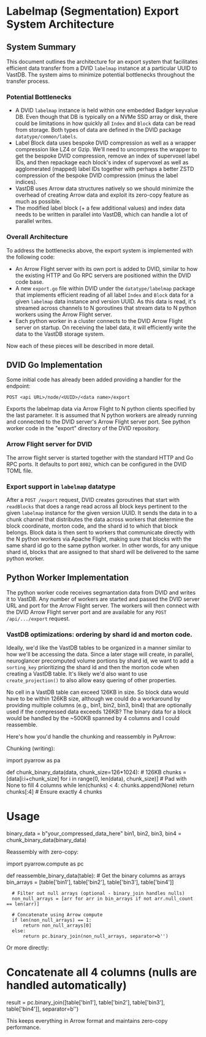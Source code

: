 # Labelmap (Segmentation) Export System Architecture

## System Summary
This document outlines the architecture for an export system that facilitates efficient data transfer from a DVID `labelmap` instance at a particular UUID to VastDB. The system aims to minimize potential bottlenecks throughout the transfer process. 

### Potential Bottlenecks
- A DVID `labelmap` instance is held within one embedded Badger keyvalue DB. Even though that DB is typically on a NVMe SSD array or disk, there could be limitations in how quickly all `Index` and `Block` data can be read from storage. Both types of data are defined in the DVID package `datatype/common/labels`.
- Label Block data uses bespoke DVID compression as well as a wrapper compression like LZ4 or Gzip. We'll need to uncompress the wrapper to get the bespoke DVID compression, remove an index of supervoxel label IDs, and then repackage each block's index of supervoxel as well as agglomerated (mapped) label IDs together with perhaps a better ZSTD compression of the bespoke DVID compression (minus the label indices).
- VastDB uses Arrow data structures natively so we should minimize the overhead of creating Arrow data and exploit its zero-copy feature as much as possible.
- The modified label block (+ a few additional values) and index data needs to be written in parallel into VastDB, which can handle a lot of parallel writes.


### Overall Architecture
To address the bottlenecks above, the export system is implemented with the following code:
- An Arrow Flight server with its own port is added to DVID, similar to how the existing HTTP and Go RPC servers are positioned within the DVID code base.
- A new `export.go` file within DVID under the `datatype/labelmap` package that implements efficient reading of all label `Index` and `Block` data for a given `labelmap` data instance and version UUID. As this data is read, it's streamed across channels to N goroutines that stream data to N python workers using the Arrow Flight server.
- Each python worker in a cluster connects to the DVID Arrow Flight server on startup. On receiving the label data, it will efficiently write the data to the VastDB storage system.

Now each of these pieces will be described in more detail.

## DVID Go Implementation

Some initial code has already been added providing a handler for the endpoint:

`POST <api URL>/node/<UUID>/<data name>/export`

Exports the labelmap data via Arrow Flight to N python clients specified by the last parameter.
It is assumed that N python workers are already running and connected to the DVID server's
Arrow Flight server port. See python worker code in the "export" directory of the DVID repository.

### Arrow Flight server for DVID

The arrow flight server is started together with the standard HTTP and Go RPC ports. It defaults to
port `8002`, which can be configured in the DVID TOML file.

### Export support in `labelmap` datatype

After a `POST /export` request, DVID creates goroutines that start with  `readBlocks` that does
a range read across all block keys pertinent to the given `labelmap` instance for the given version UUID.
It sends the data in to a chunk channel that distributes the data across workers that determine the block
coordinate, morton code, and the shard id to which that block belongs. Block data is then sent to 
workers that communicate directly with the N python workers via Apache Flight, making sure that blocks
with the same shard id go to the same python worker. In other words, for any unique shard id, blocks that
are assigned to that shard will be delivered to the same python worker.


## Python Worker Implementation

The python worker code receives segmantation data from DVID and writes it to VastDB. Any number of workers are
started and passed the DVID server URL and port for the Arrow Flight server. The workers will then connect
with the DVID Arrow Flight server port and are available for any `POST /api/.../export` request.

### VastDB optimizations: ordering by shard id and morton code.

Ideally, we'd like the VastDB tables to be organized in a manner similar to how we'll be accessing the data.
Since a later stage will create, in parallel, neuroglancer precomputed volume portions by shard id, we
want to add a `sorting_key` prioritizing the shard id and then the morton code when creating a VastDB table.
It's likely we'd also want to use `create_projection()` to also allow easy quering of other properties.

No cell in a VastDB table can exceed 126KB in size. So block data would have to be within 126KB size,
although we could do a workaround by providing multiple columns (e.g., bin1, bin2, bin3, bin4) that are 
optionally used if the compressed data exceeds 126KB?  The binary data for a block would be handled by the 
~500KB spanned by 4 columns and I could reassemble.

Here's how you'd handle the chunking and reassembly in PyArrow:

Chunking (writing):

  import pyarrow as pa

  def chunk_binary_data(data, chunk_size=126*1024):  # 126KB
      chunks = [data[i:i+chunk_size] for i in range(0, len(data), chunk_size)]
      # Pad with None to fill 4 columns
      while len(chunks) < 4:
          chunks.append(None)
      return chunks[:4]  # Ensure exactly 4 chunks

  # Usage
  binary_data = b"your_compressed_data_here"
  bin1, bin2, bin3, bin4 = chunk_binary_data(binary_data)

Reassembly with zero-copy:

  import pyarrow.compute as pc

  def reassemble_binary_data(table):
      # Get the binary columns as arrays
      bin_arrays = [table['bin1'], table['bin2'], table['bin3'], table['bin4']]

      # Filter out null arrays (optional - binary_join handles nulls)
      non_null_arrays = [arr for arr in bin_arrays if not arr.null_count == len(arr)]

      # Concatenate using Arrow compute
      if len(non_null_arrays) == 1:
          return non_null_arrays[0]
      else:
          return pc.binary_join(non_null_arrays, separator=b'')

Or more directly:
  # Concatenate all 4 columns (nulls are handled automatically)
  result = pc.binary_join([table['bin1'], table['bin2'], table['bin3'], table['bin4']],
                         separator=b'')

This keeps everything in Arrow format and maintains zero-copy performance.